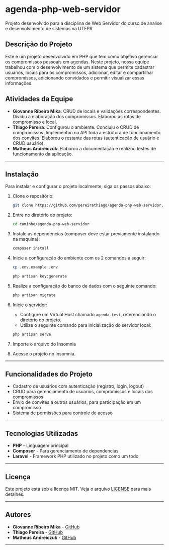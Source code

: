 # agenda-php-web-servidor
Projeto desenvolvido para a disciplina de Web Servidor do curso de analise e desenvolvimento de sistemas na UTFPR

## Descrição do Projeto

Este é um projeto desenvolvido em PHP que tem como objetivo gerenciar os compromissos pessoais em agendas. Neste projeto, nossa equipe trabalhou com o desenvolvimento de um sistema que permite cadastrar usuarios, locais para os compromissos, adicionar, editar e compartilhar compromissos, adicionando convidados e permitir visualizar essas informações. 

## Atividades da Equipe

- **Giovanne Ribeiro Mika**: CRUD de locais e validações correspondentes. Dividiu a elaboração dos compromissos. Elaborou as rotas de compromisso e local.
- **Thiago Pereira**: Configurou o ambiente. Concluiu o CRUD de compromissos. Implementou na API toda a estrutura de funcionamento dos convites. Elaborou o restante das rotas (autenticação de usuário e CRUD usuário).
- **Matheus Andreiczuk**: Elaborou a documentação e realizou testes de funcionamento da aplicação.

---

## Instalação

Para instalar e configurar o projeto localmente, siga os passos abaixo:

1. Clone o repositório:

    ```bash
    git clone https://github.com/pereirathiago/agenda-php-web-servidor.git
    ```

2. Entre no diretório do projeto:

    ```bash
    cd caminho/agenda-php-web-servidor
    ```

3. Instale as dependencias (composer deve estar previamente instalando na maquina):

    ```bash
    composer install
    ```

5. Inicie a configuração do ambiente com os 2 comandos a seguir:
    ```bash
    cp .env.example .env      
    ```
    ```bash
    php artisan key:generate    
    ```
6. Realize a configuração do banco de dados com o seguinte comando:
    ```bash
    php artisan migrate   
    ```

7. Inicie o servidor:
    - Configure um Virtual Host chamado `agenda.test`, referenciando o diretório do projeto.
    - Utilize o seguinte comando para inicialização do servidor local:
   ```bash
   php artisan serve      
   ```

8. Importe o arquivo do Insomnia

9. Acesse o projeto no Insomnia. 

---

## Funcionalidades do Projeto

- Cadastro de usuários com autenticação (registro, login, logout)
- CRUD para gerenciamento de usuarios, compromissos e locais dos compromissos
- Envio de convites a outros usuários, para participação em um compromisso
- Sistema de permissões para controle de acesso

---

## Tecnologias Utilizadas

- **PHP** - Linguagem principal
- **Composer** - Para gerenciamento de dependencias
- **Laravel** - Framework PHP utilizado no projeto como um todo

---

## Licença

Este projeto está sob a licença MIT. Veja o arquivo [LICENSE](LICENSE) para mais detalhes.

---

## Autores

- **Giovanne Ribeiro Mika** - [GitHub](https://github.com/GiovanneMika)
- **Thiago Pereira** - [GitHub](https://github.com/pereirathiago)
- **Matheus Andreiczuk** - [GitHub](https://github.com/MatheusAndreiczuk)

---

